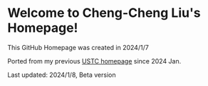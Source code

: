 # Welcome to Cheng-Cheng Liu's Homepage!

This GitHub Homepage was created in 2024/1/7

Ported from my previous [USTC homepage](http://home.ustc.edu.cn/~lcc666/) since 2024 Jan.

Last updated: 2024/1/8, Beta version

